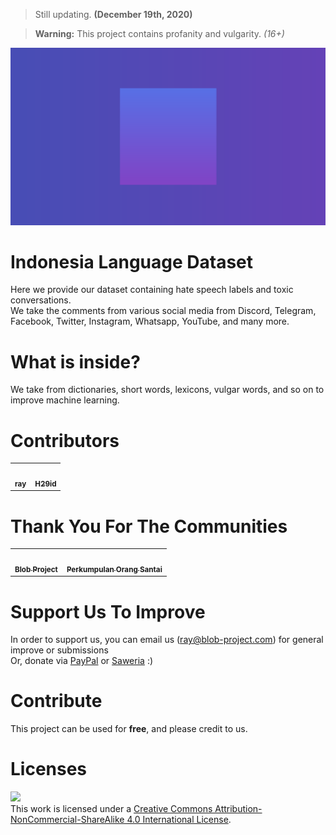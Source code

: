 > Still updating. **(December 19th, 2020)** <br>

> **Warning:** This project contains profanity and vulgarity. *(16+)*

<img src="https://github.com/Blob-Development/indonesia-language-dataset/blob/main/assets/vertigo3.png" width="768">

# Indonesia Language Dataset
Here we provide our dataset containing hate speech labels and toxic conversations. <br>
We take the comments from various social media from Discord, Telegram, Facebook, Twitter, Instagram, Whatsapp, YouTube, and many more.

# What is inside?
We take from dictionaries, short words, lexicons, vulgar words, and so on to improve machine learning.

# Contributors
<table>
  <tr>
    <td align="center"><a href="https://github.com/conver4y"><img src="https://blob-content.s3-us-west-2.amazonaws.com/team/tzsl836of8f31.png" width="150px;" alt=""/><br /><sub><b>ray</b></sub></a><br /></td>
    <td align="center"><a href="https://github.com/h29id"><img src="https://blob-content.s3-us-west-2.amazonaws.com/team/b02ba9dbee5d0b33fb2ab8c9f096052f.webp" width="150px;" alt=""/><br /><sub><b>H29id</b></sub></a><br /></td>
  </tr>   
</table>

# Thank You For The Communities
<table>
  <tr>
    <td align="center"><a href="https://blob-project.com/"><img src="https://blob-content.s3-us-west-2.amazonaws.com/content/blob+halloween+hq.png" width="150px;" alt=""/><br /><sub><b>Blob Project</b></sub></a><br /></td>
    <td align="center"><a href="https://pos-santai.info/"><img src="https://blob-content.s3-us-west-2.amazonaws.com/content/pos+new+logo.png" width="150px;" alt=""/><br /><sub><b>Perkumpulan Orang Santai</b></sub></a><br /></td>
  </tr>   
</table>

# Support Us To Improve
In order to support us, you can email us (ray@blob-project.com) for general improve or submissions <br>
Or, donate via [PayPal](https://paypal.me/ray0001) or [Saweria](https://saweria.co/ray1337) :)

# Contribute
This project can be used for **free**, and please credit to us.

# Licenses
![](https://camo.githubusercontent.com/f05d4039b67688cfdf339d2a445ad686a60551f9891734c418f7096184de5fac/68747470733a2f2f692e6372656174697665636f6d6d6f6e732e6f72672f6c2f62792d6e632d73612f342e302f38387833312e706e67) <br>
This work is licensed under a [Creative Commons Attribution-NonCommercial-ShareAlike 4.0 International License](http://creativecommons.org/licenses/by-nc-sa/4.0/).
